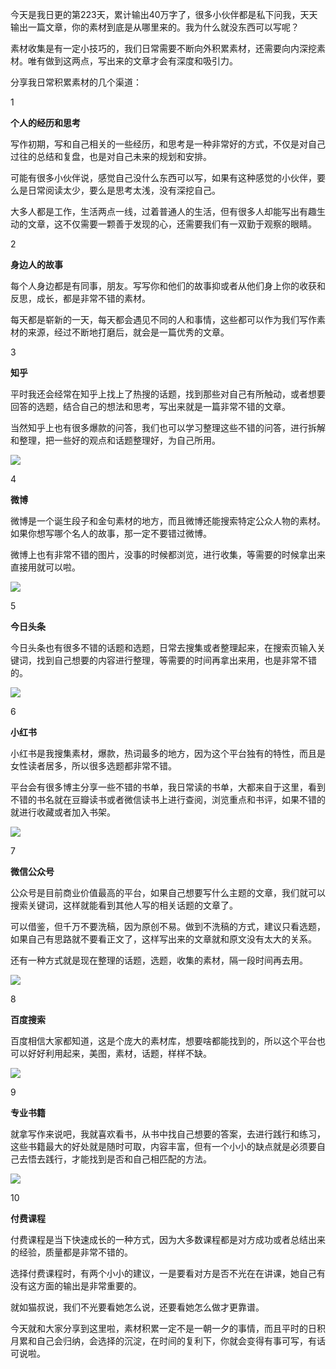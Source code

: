 今天是我日更的第223天，累计输出40万字了，很多小伙伴都是私下问我，天天输出一篇文章，你的素材到底是从哪里来的。我为什么就没东西可以写呢？

素材收集是有一定小技巧的，我们日常需要不断向外积累素材，还需要向内深挖素材。唯有做到这两点，写出来的文章才会有深度和吸引力。

分享我日常积累素材的几个渠道：

1

**个人的经历和思考**

写作初期，写和自己相关的一些经历，和思考是一种非常好的方式，不仅是对自己过往的总结和复盘，也是对自己未来的规划和安排。

可能有很多小伙伴说，感觉自己没什么东西可以写，如果有这种感觉的小伙伴，要么是日常阅读太少，要么是思考太浅，没有深挖自己。

大多人都是工作，生活两点一线，过着普通人的生活，但有很多人却能写出有趣生动的文章，这不仅需要一颗善于发现的心，还需要我们有一双勤于观察的眼睛。

2

**身边人的故事**

每个人身边都是有同事，朋友。写写你和他们的故事抑或者从他们身上你的收获和反思，成长，都是非常不错的素材。

每天都是崭新的一天，每天都会遇见不同的人和事情，这些都可以作为我们写作素材的来源，经过不断地打磨后，就会是一篇优秀的文章。

3

**知乎**

平时我还会经常在知乎上找上了热搜的话题，找到那些对自己有所触动，或者想要回答的选题，结合自己的想法和思考，写出来就是一篇非常不错的文章。

当然知乎上也有很多爆款的问答，我们也可以学习整理这些不错的问答，进行拆解和整理，把一些好的观点和话题整理好，为自己所用。

![](https://mmbiz.qpic.cn/sz_mmbiz_jpg/9sicfvLQh1GDU5L0dibjnoAvclhLLz3tDTMWeeL1OB2uibW8OFiaFaBnQ71OYhepLSRnKdddTe42jzA4Ym78Cdqosg/640?wx_fmt=jpeg)

4

**微博**

微博是一个诞生段子和金句素材的地方，而且微博还能搜索特定公众人物的素材。如果你想写哪个名人的故事，那一定不要错过微博。

微博上也有非常不错的图片，没事的时候都浏览，进行收集，等需要的时候拿出来直接用就可以啦。

![](https://mmbiz.qpic.cn/sz_mmbiz_jpg/9sicfvLQh1GDU5L0dibjnoAvclhLLz3tDTrsoYQonNd2nibINy2R3jBCPGVtyX8YDibDmA0wgSKSYTibJv4j4OnO5jg/640?wx_fmt=jpeg)

5

**今日头条**

今日头条也有很多不错的话题和选题，日常去搜集或者整理起来，在搜索页输入关键词，找到自己想要的内容进行整理，等需要的时间再拿出来用，也是非常不错的。

![](https://mmbiz.qpic.cn/sz_mmbiz_jpg/9sicfvLQh1GDU5L0dibjnoAvclhLLz3tDTicN1et6iavoxltyjGnMVlia4WbhC3HTlW3DGgicalJghT5dJrSOZ8jkJCg/640?wx_fmt=jpeg)

6

**小红书**

小红书是我搜集素材，爆款，热词最多的地方，因为这个平台独有的特性，而且是女性读者居多，所以很多选题都非常不错。

平台会有很多博主分享一些不错的书单，我日常读的书单，大都来自于这里，看到不错的书名就在豆瓣读书或者微信读书上进行查阅，浏览重点和书评，如果不错的就进行收藏或者加入书架。

![](https://mmbiz.qpic.cn/sz_mmbiz_jpg/9sicfvLQh1GDU5L0dibjnoAvclhLLz3tDTd0wjblHLM7uMA3VMx2fXM0vOe8xHvMKMeA1W8IwPPBACaXy5iaMRApw/640?wx_fmt=jpeg)

7

**微信公众号**

公众号是目前商业价值最高的平台，如果自己想要写什么主题的文章，我们就可以搜索关键词，这样就能看到其他人写的相关话题的文章了。

可以借鉴，但千万不要洗稿，因为原创不易。做到不洗稿的方式，建议只看选题，如果自己有思路就不要看正文了，这样写出来的文章就和原文没有太大的关系。

还有一种方式就是现在整理的话题，选题，收集的素材，隔一段时间再去用。

![](https://mmbiz.qpic.cn/sz_mmbiz_jpg/9sicfvLQh1GDU5L0dibjnoAvclhLLz3tDTh2bria1AtdqYFFPWo6m26iaOksGs0Km6e6icDiblXlic7BqVcYNhyIgAficA/640?wx_fmt=jpeg)

8

**百度搜索**

百度相信大家都知道，这是个庞大的素材库，想要啥都能找到的，所以这个平台也可以好好利用起来，美图，素材，话题，样样不缺。

![](https://mmbiz.qpic.cn/sz_mmbiz_jpg/9sicfvLQh1GDU5L0dibjnoAvclhLLz3tDToqhIpGODKVtsEiafIQAhQBX8e7DasKrmIbORmK9YoJCb7bPrjDOcdAw/640?wx_fmt=jpeg)

9

**专业书籍**

就拿写作来说吧，我就喜欢看书，从书中找自己想要的答案，去进行践行和练习，这些书籍最大的好处就是随时可取，内容丰富，但有一个小小的缺点就是必须要自己去悟去践行，才能找到是否和自己相匹配的方法。

![](https://mmbiz.qpic.cn/sz_mmbiz_jpg/9sicfvLQh1GDU5L0dibjnoAvclhLLz3tDTicWQiazqPia5nzqcLMepk53Xk0PlYU2KLOXHh0KbDLvu0tBAiclgz5euEA/640?wx_fmt=jpeg)

10

**付费课程**

付费课程是当下快速成长的一种方式，因为大多数课程都是对方成功或者总结出来的经验，质量都是非常不错的。

选择付费课程时，有两个小小的建议，一是要看对方是否不光在在讲课，她自己有没有这方面的输出是非常重要的。

就如猫叔说，我们不光要看她怎么说，还要看她怎么做才更靠谱。

今天就和大家分享到这里啦，素材积累一定不是一朝一夕的事情，而且平时的日积月累和自己会归纳，会选择的沉淀，在时间的复利下，你就会变得有事可写，有话可说啦。
